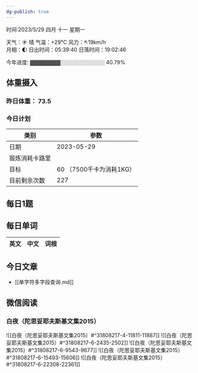 ```yaml
---
dg-publish: true
---
```



时间:2023/5/29 四月 十一 星期一

天气：☀️   晴 气温：+29°C 风力：↖19km/h  
月相：🌓 日出时间：05:39:40 日落时间：19:02:46

今年进度: ▓▓▓▓▓▓▓▓░░░░░░░░░░░░ 40.79%

## 体重摄入

### 昨日体重： 73.5
### 今日计划

| 类别           | 参数                    |
| -------------- | ----------------------- |
| 日期           | 2023-05-29               |
| 锻炼消耗卡路里 | |
| 目标           | 60      （7500千卡为消耗1KG）                |
| 目前剩余次数               |        227                  |



## 每日1题


## 每日单词

| 英文       | 中文       |词根|
| ---------- | ---------- | ---|


## 今日文章

- [[单字符多字段查询.md]]

## 微信阅读

<!-- start of weread -->

### 白夜（陀思妥耶夫斯基文集2015）
![[白夜（陀思妥耶夫斯基文集2015）#^31808217-4-11811-11887]]
![[白夜（陀思妥耶夫斯基文集2015）#^31808217-6-2435-2502]]
![[白夜（陀思妥耶夫斯基文集2015）#^31808217-6-9543-9677]]
![[白夜（陀思妥耶夫斯基文集2015）#^31808217-6-15493-15606]]
![[白夜（陀思妥耶夫斯基文集2015）#^31808217-6-22308-22361]]

<!-- end of weread -->
